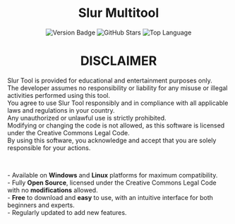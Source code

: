 <h1 align="center">Slur Multitool</h1>

<p align="center">
    <img src="https://img.shields.io/badge/Version-1.0.0-4B0082?style=plastic" alt="Version Badge">
    <img src="https://img.shields.io/github/stars/sluroq/slur-tool?style=plastic&label=Stars&color=4B0082" alt="GitHub Stars">
    <img src="https://img.shields.io/github/languages/top/sluroq/slur-tool?style=plastic&color=4B0082" alt="Top Language">
</p>

<h1 align="center"><strong>DISCLAIMER</strong></h1>

<p align="left">
Slur Tool is provided for educational and entertainment purposes only.<br>
The developer assumes no responsibility or liability for any misuse or illegal activities performed using this tool.<br>
You agree to use Slur Tool responsibly and in compliance with all applicable laws and regulations in your country.<br>
Any unauthorized or unlawful use is strictly prohibited.<br>
Modifying or changing the code is not allowed, as this software is licensed under the Creative Commons Legal Code.<br>
By using this software, you acknowledge and accept that you are solely responsible for your actions.
</p>

<br>

<p align="left">
    - Available on <strong>Windows</strong> and <strong>Linux</strong> platforms for maximum compatibility.<br>
    - Fully <strong>Open Source</strong>, licensed under the Creative Commons Legal Code with no <strong>modifications</strong> allowed.<br>
    - <strong>Free</strong> to download and <strong>easy</strong> to use, with an intuitive interface for both beginners and experts.<br>
    - Regularly updated to add new features.<br>
</p>

